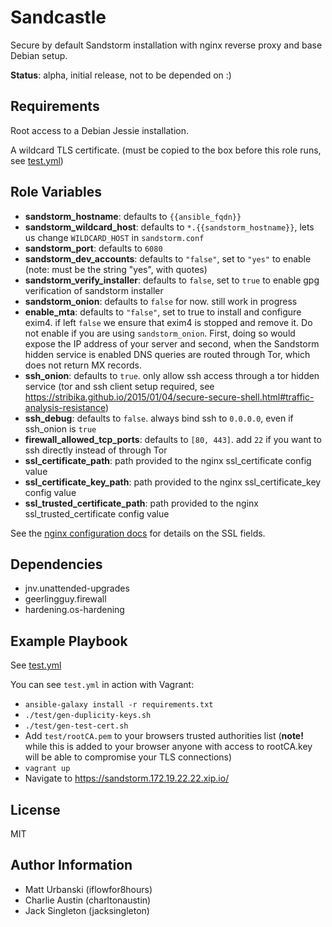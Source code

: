Sandcastle
=========

Secure by default Sandstorm installation with nginx reverse proxy and base
Debian setup.

**Status**: alpha, initial release, not to be depended on :)

Requirements
------------

Root access to a Debian Jessie installation.

A wildcard TLS certificate. (must be copied to the box before this role runs, see [test.yml](test.yml))

Role Variables
--------------

* **sandstorm_hostname**: defaults to `{{ansible_fqdn}}`
* **sandstorm_wildcard_host**: defaults to
  `*.{{sandstorm_hostname}}`, lets us change `WILDCARD_HOST` in
  `sandstorm.conf`
* **sandstorm_port**: defaults to `6080`
* **sandstorm_dev_accounts**: defaults to `"false"`, set to `"yes"` to enable
  (note: must be the string "yes", with quotes)
* **sandstorm_verify_installer**: defaults to `false`, set to
  `true` to enable gpg verification of sandstorm installer
* **sandstorm_onion**: defaults to `false` for now. still work in progress
* **enable_mta**: defaults to `"false"`, set to true to install
  and configure exim4. if left `false` we ensure that exim4 is
  stopped and remove it. Do not enable if you are using `sandstorm_onion`. First, doing so would expose the IP address of your server and second, when the Sandstorm hidden service is enabled DNS queries are routed through Tor, which does not return MX records. 
* **ssh_onion**: defaults to `true`. only allow ssh access through
  a tor hidden service (tor and ssh client setup required, see
  https://stribika.github.io/2015/01/04/secure-secure-shell.html#traffic-analysis-resistance)
* **ssh_debug**: defaults to `false`. always bind ssh to `0.0.0.0`, even if ssh_onion is `true`
* **firewall_allowed_tcp_ports**: defaults to `[80, 443]`. add
  `22` if you want to ssh directly instead of through Tor
* **ssl_certificate_path**: path provided to the nginx ssl_certificate config value
* **ssl_certificate_key_path**: path provided to the nginx ssl_certificate_key config value
* **ssl_trusted_certificate_path**: path provided to the nginx ssl_trusted_certificate config value

See the [nginx configuration
docs](http://nginx.org/en/docs/http/ngx_http_ssl_module.html#ssl_certificate)
for details on the SSL fields.

Dependencies
------------

* jnv.unattended-upgrades
* geerlingguy.firewall
* hardening.os-hardening

Example Playbook
----------------

See [test.yml](test.yml)

You can see `test.yml` in action with Vagrant:

* `ansible-galaxy install -r requirements.txt`
* `./test/gen-duplicity-keys.sh`
* `./test/gen-test-cert.sh`
* Add `test/rootCA.pem` to your browsers trusted authorities list (**note!**
  while this is added to your browser anyone with access to rootCA.key will be
  able to compromise your TLS connections)
* `vagrant up`
* Navigate to https://sandstorm.172.19.22.22.xip.io/

License
-------

MIT

Author Information
------------------

* Matt Urbanski (iflowfor8hours)
* Charlie Austin (charltonaustin)
* Jack Singleton (jacksingleton)

